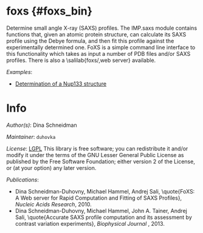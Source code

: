 # foxs {#foxs_bin}

Determine small angle X-ray (SAXS) profiles.
The IMP.saxs module contains functions that, given an atomic protein structure,
can calculate its SAXS profile using the Debye formula, and then fit this
profile against the experimentally determined one. FoXS is a simple command
line interface to this functionality which takes as input a number of PDB
files and/or SAXS profiles. There is also a \salilab{foxs/,web server}
available.

_Examples_:
 - [Determination of a Nup133 structure](../tutorial/foxs_nup133.html)

# Info

_Author(s)_: Dina Schneidman

_Maintainer_: `duhovka`

_License_: [LGPL](http://www.gnu.org/licenses/old-licenses/lgpl-2.1.html)
This library is free software; you can redistribute it and/or
modify it under the terms of the GNU Lesser General Public
License as published by the Free Software Foundation; either
version 2 of the License, or (at your option) any later version.

_Publications_:
 - Dina Schneidman-Duhovny, Michael Hammel, Andrej Sali, \quote{FoXS: A Web server for Rapid Computation and Fitting of SAXS Profiles}, <em>Nucleic Acids Research</em>, 2010.
 - Dina Schneidman-Duhovny, Michael Hammel, John A. Tainer, Andrej Sali, \quote{Accurate SAXS profile computation and its assessment by contrast variation experiments}, <em> Biophysical Journal </em>, 2013.
